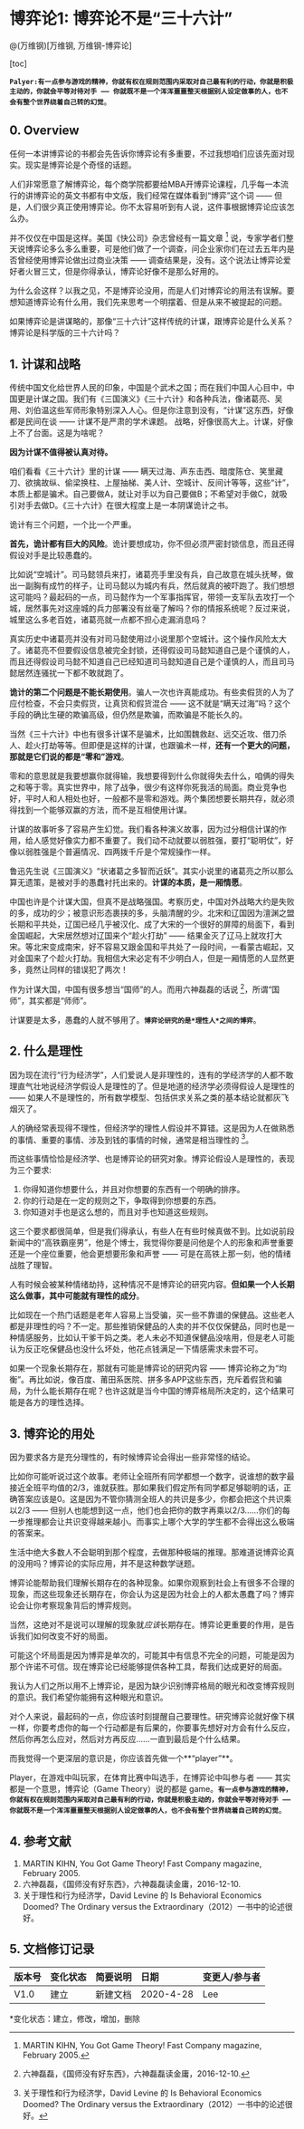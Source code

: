 # 博弈论1: 博弈论不是“三十六计”
@(万维钢)[万维钢, 万维钢-博弈论]

[toc]

**`Palyer:有一点参与游戏的精神，你就有权在规则范围内采取对自己最有利的行动，你就是积极主动的，你就会平等对待对手 —— 你就既不是一个浑浑噩噩整天根据别人设定做事的人，也不会有整个世界绕着自己转的幻觉`**。

## 0. Overview

任何一本讲博弈论的书都会先告诉你博弈论有多重要，不过我想咱们应该先面对现实。现实是博弈论是个奇怪的话题。

人们非常愿意了解博弈论，每个商学院都要给MBA开博弈论课程，几乎每一本流行的讲博弈论的英文书都有中文版，我们经常在媒体看到“博弈”这个词 —— 但是，人们很少真正使用博弈论。你不太容易听到有人说，这件事根据博弈论应该怎么办。

并不仅仅在中国是这样。美国《快公司》杂志曾经有一篇文章 [^1] 说，专家学者们整天说博弈论多么多么重要，可是他们做了一个调查，问企业家你们在过去五年内是否曾经使用博弈论做出过商业决策 —— 调查结果是，没有。这个说法让博弈论爱好者火冒三丈，但是你得承认，博弈论好像不是那么好用的。

[^1]:MARTIN KIHN, You Got Game Theory! Fast Company magazine, February 2005.

为什么会这样？以我之见，不是博弈论没用，而是人们对博弈论的用法有误解。要想知道博弈论有什么用，我们先来思考一个明摆着、但是从来不被提起的问题。

如果博弈论是讲谋略的，那像“三十六计”这样传统的计谋，跟博弈论是什么关系？博弈论是科学版的三十六计吗？

## 1. 计谋和战略

传统中国文化给世界人民的印象，中国是个武术之国；而在我们中国人心目中，中国更是计谋之国。我们有《三国演义》《三十六计》和各种兵法，像诸葛亮、吴用、刘伯温这些军师形象特别深入人心。但是你注意到没有，“计谋”这东西，好像都是民间在谈 —— 计谋不是严肃的学术课题。
战略，好像很高大上。计谋，好像上不了台面。这是为啥呢？

**因为计谋不值得被认真对待。**

咱们看看《三十六计》里的计谋 —— 瞒天过海、声东击西、暗度陈仓、笑里藏刀、欲擒故纵、偷梁换柱、上屋抽梯、美人计、空城计、反间计等等，这些“计”，本质上都是骗术。自己要做A，就让对手以为自己要做B；不希望对手做C，就吸引对手去做D。《三十六计》在很大程度上是一本阴谋诡计之书。

诡计有三个问题，一个比一个严重。

**首先，诡计都有巨大的风险**。诡计要想成功，你不但必须严密封锁信息，而且还得假设对手是比较愚蠢的。

比如说“空城计”。司马懿领兵来打，诸葛亮手里没有兵，自己故意在城头抚琴，做出一副胸有成竹的样子，让司马懿以为城内有兵，然后就真的被吓跑了。我们想想这可能吗？最起码的一点，司马懿作为一个军事指挥官，带领一支军队去攻打一个城，居然事先对这座城的兵力部署没有丝毫了解吗？你的情报系统呢？反过来说，城里这么多老百姓，诸葛亮就一点都不担心走漏消息吗？

真实历史中诸葛亮并没有对司马懿使用过小说里那个空城计。这个操作风险太大了。诸葛亮不但要假设信息被完全封锁，还得假设司马懿知道自己是个谨慎的人，而且还得假设司马懿不知道自己已经知道司马懿知道自己是个谨慎的人，而且司马懿居然连骚扰一下都不敢就跑了。

**诡计的第二个问题是不能长期使用**。骗人一次也许真能成功。有些卖假货的人为了应付检查，不会只卖假货，让真货和假货混合 —— 这不就是“瞒天过海”吗？这个手段的确比生硬的欺骗高级，但仍然是欺骗，而欺骗是不能长久的。

当然《三十六计》中也有很多计谋不是骗术，比如围魏救赵、远交近攻、借刀杀人、趁火打劫等等。但即便是这样的计谋，也跟骗术一样，**还有一个更大的问题，那就是它们说的都是“零和”游戏**。

零和的意思就是我要想赢你就得输，我想要得到什么你就得失去什么，咱俩的得失之和等于零。真实世界中，除了战争，很少有这样你死我活的局面。商业竞争也好，平时人和人相处也好，一般都不是零和游戏。两个集团想要长期共存，就必须得找到一个能够双赢的方法，而不是互相使用计谋。

计谋的故事听多了容易产生幻觉。我们看各种演义故事，因为过分相信计谋的作用，给人感觉好像实力都不重要了。我们动不动就要以弱胜强，要打“聪明仗”，好像以弱胜强是个普遍情况、四两拨千斤是个常规操作一样。

鲁迅先生说《三国演义》“状诸葛之多智而近妖”。其实小说里的诸葛亮之所以那么算无遗策，是被对手的愚蠢衬托出来的。**计谋的本质，是一厢情愿**。

中国也许是个计谋大国，但真不是战略强国。考察历史，中国对外战略大约是失败的多，成功的少；被意识形态裹挟的多，头脑清醒的少。北宋和辽国因为澶渊之盟长期和平共处，辽国已经几乎被汉化、成了大宋的一个很好的屏障的局面下，看到金国崛起，大宋居然想对辽国来个“趁火打劫” —— 结果金灭了辽马上就攻打大宋。等北宋变成南宋，好不容易又跟金国和平共处了一段时间，一看蒙古崛起，又对金国来了个趁火打劫。我相信大宋必定有不少明白人，但是一厢情愿的人显然更多，竟然让同样的错误犯了两次！

作为计谋大国，中国有很多想当“国师”的人。而用六神磊磊的话说 [^2]，所谓“国师”，其实都是“师师”。

[^2]:  六神磊磊，《国师没有好东西》，六神磊磊读金庸，2016-12-10. 

计谋要是太多，愚蠢的人就不够用了。**`博弈论研究的是*理性人*之间的博弈`**。

## 2. 什么是理性

因为现在流行“行为经济学”，人们爱说人是非理性的，连有的学经济学的人都不敢理直气壮地说经济学假设人是理性的了。但是地道的经济学必须得假设人是理性的 —— 如果人不是理性的，所有数学模型、包括供求关系之类的基本结论就都灰飞烟灭了。

人的确经常表现得不理性，但经济学的理性人假设并不算错。这是因为人在做熟悉的事情、重要的事情、涉及到钱的事情的时候，通常是相当理性的 [^3]。

[^3]: 关于理性和行为经济学，David Levine 的 Is Behavioral Economics Doomed? The Ordinary versus the Extraordinary（2012）一书中的论述很好。 

而这些事情恰恰是经济学、也是博弈论的研究对象。博弈论假设人是理性的，表现为三个要求:
1. 你得知道你想要什么，并且对你想要的东西有一个明确的排序。
2. 你的行动是在一定的规则之下，争取得到你想要的东西。
3. 你知道对手也是这么想的，而且对手也知道这些规则。

这三个要求都很简单，但是我们得承认，有些人在有些时候真做不到。比如说前段新闻中的“高铁霸座男”，他是个博士，我觉得你要是问他是个人的形象和声誉重要还是一个座位重要，他会更想要形象和声誉 —— 可是在高铁上那一刻，他的情绪战胜了理智。

人有时候会被某种情绪劫持，这种情况不是博弈论的研究内容。**但如果一个人长期这么做事，其中可能就有理性的成分**。

比如现在一个热门话题是老年人容易上当受骗，买一些不靠谱的保健品。这些老人都是非理性的吗？不一定。那些推销保健品的人卖的并不仅仅保健品，同时也是一种情感服务，比如认干爹干妈之类。老人未必不知道保健品没啥用，但是老人可能认为反正吃保健品也没什么坏处，他花点钱满足一下情感需求未尝不可。

如果一个现象长期存在，那就有可能是博弈论的研究内容 —— 博弈论称之为“均衡”。再比如说，像百度、莆田系医院、拼多多APP这些东西，充斥着假货和骗局，为什么能长期存在呢？也许这就是当今中国的博弈格局所决定的，这个结果可能是各方的理性选择。

## 3. 博弈论的用处

因为要求各方是充分理性的，有时候博弈论会得出一些非常怪的结论。

比如你可能听说过这个故事。老师让全班所有同学都想一个数字，说谁想的数字最接近全班平均值的2/3，谁就获胜。那如果我们假定所有同学都足够聪明的话，正确答案应该是0。这是因为不管你猜测全班人的共识是多少，你都会把这个共识乘以2/3 —— 但别人也能想到这一点，他们也会把你的数字再乘以2/3……你们的每一步推理都会让共识变得越来越小。而事实上哪个大学的学生都不会得出这么极端的答案来。

生活中绝大多数人不会聪明到那个程度，去做那种极端的推理。那难道说博弈论真的没用吗？博弈论的实际应用，并不是这种数学谜题。

博弈论能帮助我们理解长期存在的各种现象。如果你观察到社会上有很多不合理的现象，而这些现象还长期存在，你会认为这是因为社会上的人都太愚蠢了吗？博弈论会让你考察现象背后的博弈规则。

当然，这绝对不是说可以理解的现象就*应该*长期存在。博弈论更重要的作用，是告诉我们如何改变不好的局面。

可能这个坏局面是因为博弈是单次的，可能其中有信息不完全的问题，可能是因为那个许诺不可信。现在博弈论已经能够提供各种工具，帮我们达成更好的局面。

我认为人们之所以用不上博弈论，是因为缺少识别博弈格局的眼光和改变博弈规则的意识。我们希望你能拥有这种眼光和意识。

对个人来说，最起码的一点，你应该时刻提醒自己要理性。研究博弈论就好像下棋一样，你要考虑你的每一个行动都是有后果的，你要事先想好对方会有什么反应，然后你再怎么应对，然后对方再反应……一直到最后是个什么结果。

而我觉得一个更深层的意识是，你应该首先做一个**“player”**。

Player，在游戏中叫玩家，在体育比赛中叫选手，在博弈论中叫参与者 —— 其实都是一个意思，博弈论（Game Theory）说的都是 game。**`有一点参与游戏的精神，你就有权在规则范围内采取对自己最有利的行动，你就是积极主动的，你就会平等对待对手 —— 你就既不是一个浑浑噩噩整天根据别人设定做事的人，也不会有整个世界绕着自己转的幻觉`**。

## 4. 参考文献
1. MARTIN KIHN, You Got Game Theory! Fast Company magazine, February 2005.
2. 六神磊磊，《国师没有好东西》，六神磊磊读金庸，2016-12-10. 
3.  关于理性和行为经济学，David Levine 的 Is Behavioral Economics Doomed? The Ordinary versus the Extraordinary（2012）一书中的论述很好。

##  5. 文档修订记录

| 版本号|     变化状态|   简要说明|  日期	|   变更人/参与者   |
| :-------- | :--------| :------ |:------ |:------ |
| V1.0|   建立| 新建文档 |2020-4-28  | Lee|


*变化状态：建立，修改，增加，删除 
